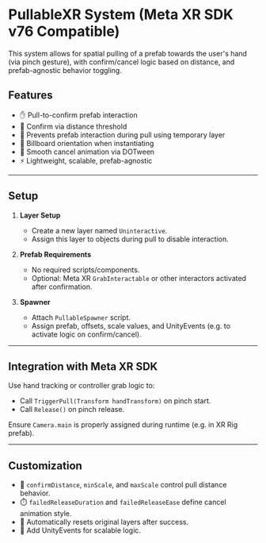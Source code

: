 # PullableXR System (Meta XR SDK v76 Compatible)

This system allows for spatial pulling of a prefab towards the user's hand (via pinch gesture), with confirm/cancel logic based on distance, and prefab-agnostic behavior toggling.

## Features

- ✋ Pull-to-confirm prefab interaction
- 🎯 Confirm via distance threshold
- 🔕 Prevents prefab interaction during pull using temporary layer
- 🎥 Billboard orientation when instantiating
- 🧠 Smooth cancel animation via DOTween
- ⚡ Lightweight, scalable, prefab-agnostic

---

## Setup

1. **Layer Setup**
   - Create a new layer named `Uninteractive`.
   - Assign this layer to objects during pull to disable interaction.

2. **Prefab Requirements**
   - No required scripts/components.
   - Optional: Meta XR `GrabInteractable` or other interactors activated after confirmation.

3. **Spawner**
   - Attach `PullableSpawner` script.
   - Assign prefab, offsets, scale values, and UnityEvents (e.g. to activate logic on confirm/cancel).

---

## Integration with Meta XR SDK

Use hand tracking or controller grab logic to:
- Call `TriggerPull(Transform handTransform)` on pinch start.
- Call `Release()` on pinch release.

Ensure `Camera.main` is properly assigned during runtime (e.g. in XR Rig prefab).

---

## Customization

- 🎨 `confirmDistance`, `minScale`, and `maxScale` control pull distance behavior.
- ⏱️ `failedReleaseDuration` and `failedReleaseEase` define cancel animation style.
- 🔄 Automatically resets original layers after success.
- 🔧 Add UnityEvents for scalable logic.
